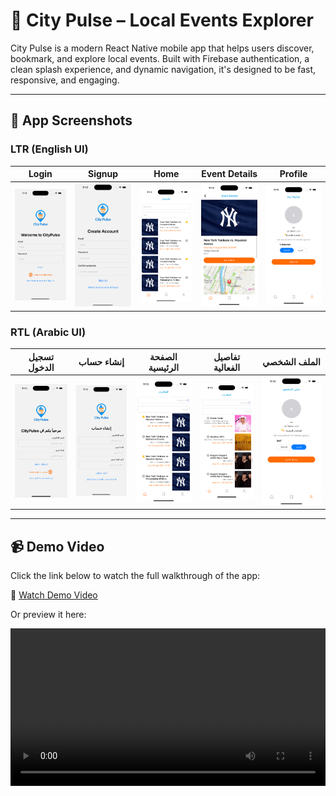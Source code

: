 # 🌆 City Pulse – Local Events Explorer

City Pulse is a modern React Native mobile app that helps users discover, bookmark, and explore local events. Built with Firebase authentication, a clean splash experience, and dynamic navigation, it's designed to be fast, responsive, and engaging.

---

## 📱 App Screenshots

### LTR (English UI)

| Login | Signup | Home | Event Details | Profile |
| ----- | ------ | ---- | ------------- | ------- |
| ![](./assets/screenshots/login.png) | ![](./assets/screenshots/signup.png) | ![](./assets/screenshots/home.png) | ![](./assets/screenshots/details.png) | ![](./assets/screenshots/profile.png) |

### RTL (Arabic UI)

| تسجيل الدخول | إنشاء حساب | الصفحة الرئيسية | تفاصيل الفعالية | الملف الشخصي |
| ------------ | ---------- | --------------- | --------------- | ------------ |
| ![](./assets/screenshots/login_rtl.png) | ![](./assets/screenshots/signup_rtl.png) | ![](./assets/screenshots/home_rtl.png) | ![](./assets/screenshots/details_rtl.png) | ![](./assets/screenshots/profile_rtl.png) |

---

## 📹 Demo Video

Click the link below to watch the full walkthrough of the app:

🔗 [Watch Demo Video](https://res.cloudinary.com/dd3t2lri7/video/upload/v1752482974/walkthrough_s3yeov.mp4)

Or preview it here:

<video src="https://res.cloudinary.com/dd3t2lri7/video/upload/v1752482974/walkthrough_s3yeov.mp4" controls width="100%" />



## 🌐 Live Demo

🚧 *Currently not hosted live. You can run the app locally using the instructions below.*

---

## 🗖 Tech Stack

* ⚛️ **React Native** – Cross‑platform mobile development
* 🔥 **Firebase Auth** – Secure authentication (Email/Password & **Fingerprint/Biometric**)
* 🚦 **React Navigation** – Stack & Tab navigation
* 🌍 **Context API** – Global user state management
* 🌐 **RTL Support** – Built‑in right‑to‑left layout handling (Arabic ready)
* ⏳ **Splash Logic** – 1‑second guaranteed display
* 🎫 **Ticketmaster Public API** – Fetching live event data
* 📍 **Event Location Preview** – Map preview is embedded in the event details screen

---

## ✨ Getting Started

### 1. Clone the Repository

```bash
git clone https://github.com/your-username/city-pulse-app.git
cd city-pulse-app
```

### 2. Install Dependencies

```bash
yarn install
# or
npm install
```

### 3. Setup Firebase

* Create a Firebase project from the [Firebase Console](https://console.firebase.google.com/)
* Enable **Email/Password Authentication** under Authentication > Sign-in method
* Add your app to Firebase for both Android and iOS

#### 🔧 Android Firebase Setup

* Download `google-services.json` from Firebase Console and place it in `android/app/`
* Add the following to `android/build.gradle`:

```gradle
classpath 'com.google.gms:google-services:4.3.15' // under dependencies
```

* And in `android/app/build.gradle`, add:

```gradle
apply plugin: 'com.google.gms.google-services'
```

#### 🍏 iOS Firebase Setup

* Download `GoogleService-Info.plist` and place it in `ios/`
* Open Xcode → drag the `.plist` file into the project (ensure "Copy if needed" is checked)
* Add the Firebase iOS SDK if not already installed:

```bash
cd ios
pod install
cd ..
```

### 4. Setup React Native Biometric (Optional for fingerprint login)

```bash
yarn add react-native-biometrics
```

> ✅ For iOS: Run `pod install` in the `ios` directory after installing ✅ For Android: No extra steps needed

### 5. Setup React Native Keychain (for secure credential storage)

```bash
yarn add react-native-keychain
cd ios && pod install && cd ..
```

> 📌 iOS requires Keychain Sharing to be enabled in Xcode under "Signing & Capabilities"

### 6. Final Setup

* Run the app on your device or simulator:

```bash
npx react-native run-android
# or
npx react-native run-ios
```

---

## 🔧 Firebase + Splash Logic

`UserContext.tsx` ensures:

* Auth state is checked on app launch
* Splash screen is shown for **minimum 1 second**:

```tsx
useEffect(() => {
  const delay = new Promise(res => setTimeout(res, 1000));
  const authCheck = new Promise<void>((res) => {
    const sub = auth().onAuthStateChanged((fbUser) => {
      setUser(fbUser);
      res();
    });
    return () => sub();
  });

  Promise.all([delay, authCheck]).then(() => setInitialising(false));
}, []);
```

---

## 📂 Folder Structure

```
project-root/
│
├── src/
│   ├── assets/
│   │   ├── bookmark.png
│   │   ├── fingerprint.png
│   │   ├── home.png
│   │   ├── left-arrow.png
│   │   ├── right-arrow.png
│   │   ├── star.png
│   │   ├── unstar.png
│   │   ├── user.png
│   │   └── logo.png
│   │
│   ├── components/
│   │   ├── Button.tsx
│   │   ├── Card.tsx
│   │   ├── FormTextInput.tsx
│   │   ├── Header.tsx
│   │   ├── LanguageSelector.tsx
│   │   ├── Loader.tsx
│   │   └── SearchBar.tsx
│   │
│   ├── core/
│   │   ├── context/
│   │   │   ├── UserContext.tsx
│   │   │   └── LocalizationContext.tsx
│   │   ├── hooks/
│   │   │   ├── useAuth.ts
│   │   │   ├── useEventsQuery.ts
│   │   │   ├── useFavorite.ts
│   │   │   ├── useInfiniteEvents.ts
│   │   │   └── useLocalization.ts
│   │   ├── i18n/
│   │   │   └── translations/
│   │   │       └── index.ts
│   │   ├── schema/
│   │   │   ├── login.schema.ts
│   │   │   └── signup.schema.ts
│   │   ├── services/
│   │   │   ├── api.ts
│   │   │   ├── biometrics.ts
│   │   │   ├── Credentials.ts
│   │   │   └── storage.ts
│   │   ├── store/
│   │   ├── types/
│   │   │   └── navigation.types.ts
│   │   └── utils/
│   │       └── helper.ts
│   │
│   ├── navigation/
│   │   ├── AuthStack.tsx
│   │   ├── HomeStack.tsx
│   │   ├── MainTab.tsx
│   │   └── RootNavigator.tsx
│   │
│   ├── screens/
│   │   ├── EventDetails/
│   │   │   └── index.tsx
│   │   ├── Favorite/
│   │   ├── Home/
│   │   ├── Login/
│   │   ├── Profile/
│   │   ├── SignUp/
│   │   └── Splash/
│   │
│   └── App.tsx
├── android/
├── ios
```

---

## 📊 Future Enhancements

* 🌃 Light/Dark theme toggle

---

## 🧑‍💻 Author

**Saif Bin Abdulkarim**
Senior Mobile Developer | React Native Specialist
🌝 UAE 

---

## 📄 License

MIT License – feel free to fork and use!

---

## 🔗 Connect

* GitHub: [github.com/](https://github.com/your-username)saifbak
* LinkedIn: [linkedin.com/in/](https://linkedin.com/in/your-profile)saifbinabdulkarim

---
